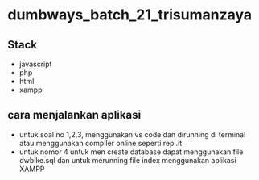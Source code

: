 # dumbways_batch_21_trisumanzaya

## Stack
- javascript
- php
- html
- xampp

## cara menjalankan aplikasi
- untuk soal no 1,2,3, menggunakan vs code dan dirunning di terminal atau menggunakan compiler online seperti repl.it 
- untuk nomor 4 untuk men create database dapat menggunakan file dwbike.sql dan untuk merunning file index menggunakan aplikasi XAMPP 

